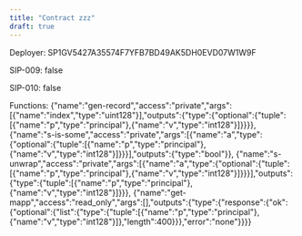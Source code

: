 ```yaml
---
title: "Contract zzz"
draft: true
---
```

Deployer: SP1GV5427A35574F7YFB7BD49AK5DH0EVD07W1W9F

SIP-009: false

SIP-010: false

Functions:
{"name":"gen-record","access":"private","args":[{"name":"index","type":"uint128"}],"outputs":{"type":{"optional":{"tuple":[{"name":"p","type":"principal"},{"name":"v","type":"int128"}]}}}}, {"name":"s-is-some","access":"private","args":[{"name":"a","type":{"optional":{"tuple":[{"name":"p","type":"principal"},{"name":"v","type":"int128"}]}}}],"outputs":{"type":"bool"}}, {"name":"s-unwrap","access":"private","args":[{"name":"a","type":{"optional":{"tuple":[{"name":"p","type":"principal"},{"name":"v","type":"int128"}]}}}],"outputs":{"type":{"tuple":[{"name":"p","type":"principal"},{"name":"v","type":"int128"}]}}}, {"name":"get-mapp","access":"read_only","args":[],"outputs":{"type":{"response":{"ok":{"optional":{"list":{"type":{"tuple":[{"name":"p","type":"principal"},{"name":"v","type":"int128"}]},"length":400}}},"error":"none"}}}}
